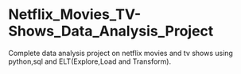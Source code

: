 # Netflix_Movies_TV-Shows_Data_Analysis_Project

Complete data analysis project on netflix movies and tv shows using python,sql and ELT(Explore,Load and Transform).
